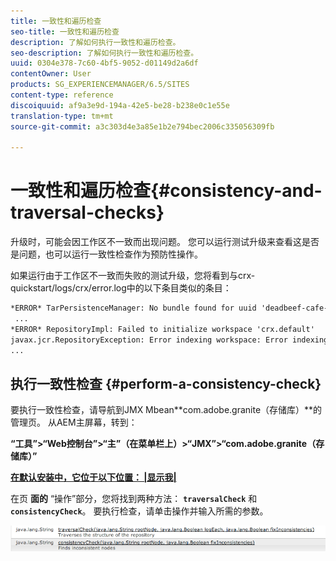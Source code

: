 ```yaml
---
title: 一致性和遍历检查
seo-title: 一致性和遍历检查
description: 了解如何执行一致性和遍历检查。
seo-description: 了解如何执行一致性和遍历检查。
uuid: 0304e378-7c60-4bf5-9052-d01149d2a6df
contentOwner: User
products: SG_EXPERIENCEMANAGER/6.5/SITES
content-type: reference
discoiquuid: af9a3e9d-194a-42e5-be28-b238e0c1e55e
translation-type: tm+mt
source-git-commit: a3c303d4e3a85e1b2e794bec2006c335056309fb

---
```



# 一致性和遍历检查{#consistency-and-traversal-checks}

升级时，可能会因工作区不一致而出现问题。 您可以运行测试升级来查看这是否是问题，也可以运行一致性检查作为预防性操作。

如果运行由于工作区不一致而失败的测试升级，您将看到与crx-quickstart/logs/crx/error.log中的以下条目类似的条目：

```xml
*ERROR* TarPersistenceManager: No bundle found for uuid 'deadbeef-cafe-babe-cafe-babecafebabe'
 ...
*ERROR* RepositoryImpl: Failed to initialize workspace 'crx.default'
javax.jcr.RepositoryException: Error indexing workspace: Error indexing workspace: Error indexing workspace
...
```

## 执行一致性检查 {#perform-a-consistency-check}

要执行一致性检查，请导航到JMX Mbean**com.adobe.granite（存储库）**的管理页。 从AEM主屏幕，转到：

**“工具”>“Web控制台”>“主”（在菜单栏上）>“JMX”>“com.adobe.granite（存储库）”**

**[在默认安装中，它位于以下位置：  |显示我|](http://localhost:4502/system/console/jmx/com.adobe.granite%3Atype%3DRepository)**

在页 **面的** “操作”部分，您将找到两种方法： **`traversalCheck`** 和 **`consistencyCheck`**。 要执行检查，请单击操作并输入所需的参数。

![chlimage_1-117](assets/chlimage_1-117.png)


